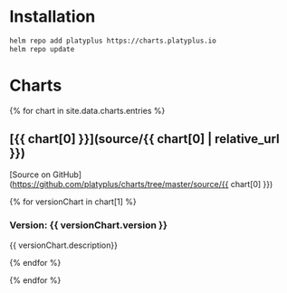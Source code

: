 # Installation

```sh
helm repo add platyplus https://charts.platyplus.io
helm repo update
```

# Charts

{% for chart in site.data.charts.entries %}

## [{{ chart[0] }}](source/{{ chart[0] | relative_url }})

[Source on GitHub](https://github.com/platyplus/charts/tree/master/source/{{ chart[0] }})

{% for versionChart in chart[1] %}

### Version: {{ versionChart.version }}

{{ versionChart.description}}

{% endfor %}

{% endfor %}
